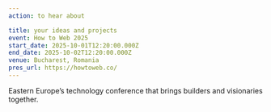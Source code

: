 ```yaml
---
action: to hear about

title: your ideas and projects
event: How to Web 2025
start_date: 2025-10-01T12:20:00.000Z
end_date: 2025-10-02T12:20:00.000Z
venue: Bucharest, Romania
pres_url: https://howtoweb.co/
---
```


Eastern Europe’s technology conference that brings builders and visionaries together.